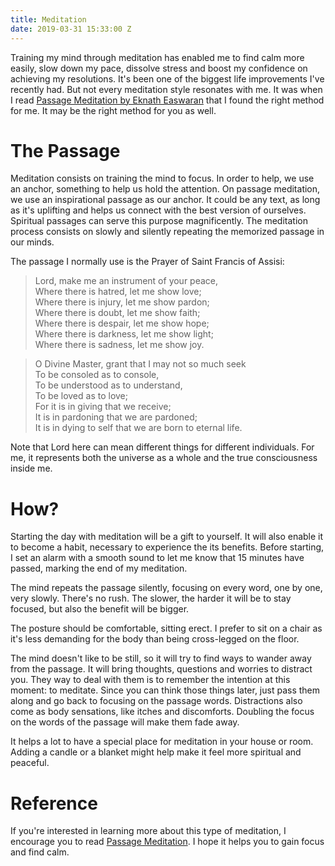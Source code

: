 ```yaml
---
title: Meditation
date: 2019-03-31 15:33:00 Z
---
```


Training my mind through meditation has enabled me to find calm more easily, slow down my pace, dissolve stress and boost my confidence on achieving my resolutions. It's been one of the biggest life improvements I've recently had. But not every meditation style resonates with me. It was when I read [Passage Meditation by Eknath Easwaran](https://en.wikipedia.org/wiki/Passage_Meditation) that I found the right method for me. It may be the right method for you as well.

# The Passage

Meditation consists on training the mind to focus. In order to help, we use an anchor, something to help us hold the attention. On passage meditation, we use an inspirational passage as our anchor. It could be any text, as long as it's uplifting and helps us connect with the best version of ourselves. Spiritual passages can serve this purpose magnificently. The meditation process  consists on slowly and silently repeating the memorized passage in our minds.

The passage I normally use is the Prayer of Saint Francis of Assisi:

> Lord, make me an instrument of your peace,\
> Where there is hatred, let me show love;\
> Where there is injury, let me show pardon;\
> Where there is doubt, let me show faith;\
> Where there is despair, let me show hope;\
> Where there is darkness, let me show light;\
> Where there is sadness, let me show joy.

> O Divine Master, grant that I may not so much seek\
> To be consoled as to console,\
> To be understood as to understand,\
> To be loved as to love;\
> For it is in giving that we receive;\
> It is in pardoning that we are pardoned;\
> It is in dying to self that we are born to eternal life.

Note that Lord here can mean different things for different individuals. For me, it represents both the universe as a whole and the true consciousness inside me.

# How?

Starting the day with meditation will be a gift to yourself. It will also enable it to become a habit, necessary to experience the its benefits. Before starting, I set an alarm with a smooth sound to let me know that 15 minutes have passed, marking the end of my meditation.

The mind repeats the passage silently, focusing on every word, one by one, very slowly. There's no rush. The slower, the harder it will be to stay focused, but also the benefit will be bigger.

The posture should be comfortable, sitting erect. I prefer to sit on a chair as it's less demanding for the body than being cross-legged on the floor.

The mind doesn't like to be still, so it will try to find ways to wander away from the passage. It will bring thoughts, questions and worries to distract you. They way to deal with them is to remember the intention at this moment: to meditate. Since you can think those things later, just pass them along and go back to focusing on the passage words. Distractions also come as body sensations, like itches and discomforts. Doubling the focus on the words of the passage will make them fade away.

It helps a lot to have a special place for meditation in your house or room. Adding a candle or a blanket might help make it feel more spiritual and peaceful.

# Reference

If you're interested in learning more about this type of meditation, I encourage you to read [Passage Meditation](https://en.wikipedia.org/wiki/Passage_Meditation). I hope it helps you to gain focus and find calm.